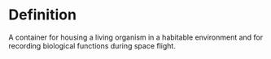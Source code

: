 # Definition

A container for housing a living organism in a habitable environment and
for recording biological functions during space flight.

